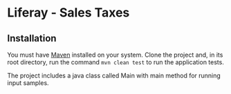 # Liferay - Sales Taxes

## Installation

You must have [Maven](https://maven.apache.org/) installed on your system. Clone the project and, in its root directory, 
run the command `mvn clean test` to run the application tests.

The project includes a java class called Main with main method for running input samples.